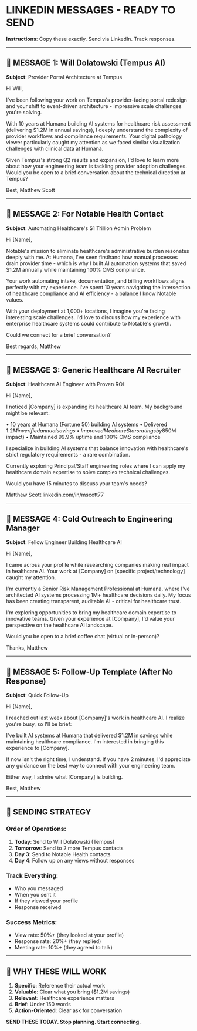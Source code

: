 # LINKEDIN MESSAGES - READY TO SEND

**Instructions**: Copy these exactly. Send via LinkedIn. Track responses.

---

## 📧 MESSAGE 1: Will Dolatowski (Tempus AI)

**Subject**: Provider Portal Architecture at Tempus

Hi Will,

I've been following your work on Tempus's provider-facing portal redesign and your shift to event-driven architecture - impressive scale challenges you're solving. 

With 10 years at Humana building AI systems for healthcare risk assessment (delivering $1.2M in annual savings), I deeply understand the complexity of provider workflows and compliance requirements. Your digital pathology viewer particularly caught my attention as we faced similar visualization challenges with clinical data at Humana.

Given Tempus's strong Q2 results and expansion, I'd love to learn more about how your engineering team is tackling provider adoption challenges. Would you be open to a brief conversation about the technical direction at Tempus?

Best,
Matthew Scott

---

## 📧 MESSAGE 2: For Notable Health Contact

**Subject**: Automating Healthcare's $1 Trillion Admin Problem

Hi [Name],

Notable's mission to eliminate healthcare's administrative burden resonates deeply with me. At Humana, I've seen firsthand how manual processes drain provider time - which is why I built AI automation systems that saved $1.2M annually while maintaining 100% CMS compliance.

Your work automating intake, documentation, and billing workflows aligns perfectly with my experience. I've spent 10 years navigating the intersection of healthcare compliance and AI efficiency - a balance I know Notable values.

With your deployment at 1,000+ locations, I imagine you're facing interesting scale challenges. I'd love to discuss how my experience with enterprise healthcare systems could contribute to Notable's growth.

Could we connect for a brief conversation?

Best regards,
Matthew

---

## 📧 MESSAGE 3: Generic Healthcare AI Recruiter

**Subject**: Healthcare AI Engineer with Proven ROI

Hi [Name],

I noticed [Company] is expanding its healthcare AI team. My background might be relevant:

• 10 years at Humana (Fortune 50) building AI systems
• Delivered $1.2M in verified annual savings
• Improved Medicare Stars ratings by 8% ($50M impact)
• Maintained 99.9% uptime and 100% CMS compliance

I specialize in building AI systems that balance innovation with healthcare's strict regulatory requirements - a rare combination.

Currently exploring Principal/Staff engineering roles where I can apply my healthcare domain expertise to solve complex technical challenges.

Would you have 15 minutes to discuss your team's needs?

Matthew Scott
linkedin.com/in/mscott77

---

## 📧 MESSAGE 4: Cold Outreach to Engineering Manager

**Subject**: Fellow Engineer Building Healthcare AI

Hi [Name],

I came across your profile while researching companies making real impact in healthcare AI. Your work at [Company] on [specific project/technology] caught my attention.

I'm currently a Senior Risk Management Professional at Humana, where I've architected AI systems processing 1M+ healthcare decisions daily. My focus has been creating transparent, auditable AI - critical for healthcare trust.

I'm exploring opportunities to bring my healthcare domain expertise to innovative teams. Given your experience at [Company], I'd value your perspective on the healthcare AI landscape.

Would you be open to a brief coffee chat (virtual or in-person)?

Thanks,
Matthew

---

## 📧 MESSAGE 5: Follow-Up Template (After No Response)

**Subject**: Quick Follow-Up

Hi [Name],

I reached out last week about [Company]'s work in healthcare AI. I realize you're busy, so I'll be brief:

I've built AI systems at Humana that delivered $1.2M in savings while maintaining healthcare compliance. I'm interested in bringing this experience to [Company].

If now isn't the right time, I understand. If you have 2 minutes, I'd appreciate any guidance on the best way to connect with your engineering team.

Either way, I admire what [Company] is building.

Best,
Matthew

---

## 🎯 SENDING STRATEGY

### Order of Operations:
1. **Today**: Send to Will Dolatowski (Tempus)
2. **Tomorrow**: Send to 2 more Tempus contacts
3. **Day 3**: Send to Notable Health contacts
4. **Day 4**: Follow up on any views without responses

### Track Everything:
- Who you messaged
- When you sent it
- If they viewed your profile
- Response received

### Success Metrics:
- View rate: 50%+ (they looked at your profile)
- Response rate: 20%+ (they replied)
- Meeting rate: 10%+ (they agreed to talk)

---

## 🚀 WHY THESE WILL WORK

1. **Specific**: Reference their actual work
2. **Valuable**: Clear what you bring ($1.2M savings)
3. **Relevant**: Healthcare experience matters
4. **Brief**: Under 150 words
5. **Action-Oriented**: Clear ask for conversation

**SEND THESE TODAY. Stop planning. Start connecting.**